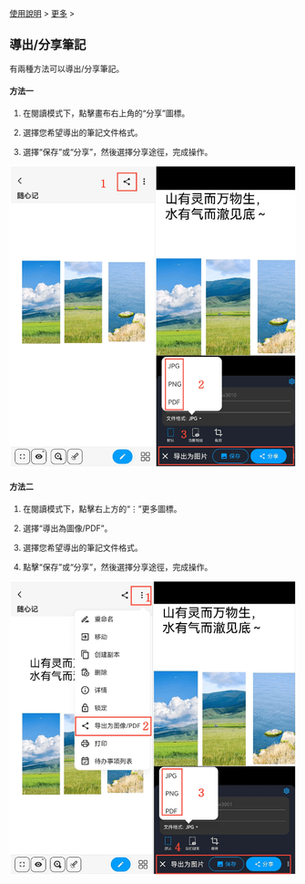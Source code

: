 [使用說明](/dragonnest/drawnote/manual/zh) > [更多](/dragonnest/drawnote/manual/zh/more) >

導出/分享筆記
---
有兩種方法可以導出/分享筆記。

#### 方法一
1. 在閱讀模式下，點擊畫布右上角的“分享”圖標。

2. 選擇您希望導出的筆記文件格式。

3. 選擇“保存”或“分享”，然後選擇分享途徑，完成操作。

![](imgs/export_share_notes3.png)

#### 方法二
1. 在閱讀模式下，點擊右上方的“⋮”更多圖標。

2. 選擇“導出為圖像/PDF”。

3. 選擇您希望導出的筆記文件格式。

4. 點擊“保存”或“分享”，然後選擇分享途徑，完成操作。

![](imgs/export_share_notes4.png)